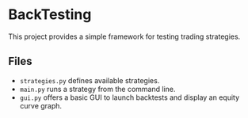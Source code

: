 # BackTesting

This project provides a simple framework for testing trading strategies.

## Files
- `strategies.py` defines available strategies.
- `main.py` runs a strategy from the command line.
- `gui.py` offers a basic GUI to launch backtests and display an equity curve graph.

